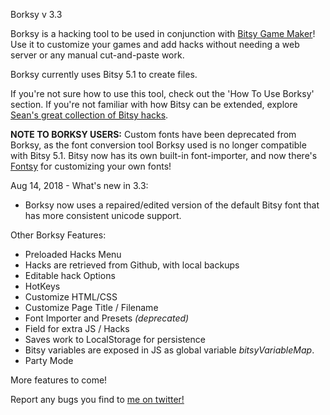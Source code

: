 Borksy v 3.3

Borksy is a hacking tool to be used in conjunction with [Bitsy Game Maker](https://ledoux.itch.io/bitsy)! Use it to customize your games and add hacks without needing a web server or any manual cut-and-paste work.

Borksy currently uses Bitsy 5.1 to create files.

If you're not sure how to use this tool, check out the 'How To Use Borksy' section. If you're not familiar with how Bitsy can be extended, explore [Sean's great collection of Bitsy hacks](https://github.com/seleb/bitsy-hacks/).

**NOTE TO BORKSY USERS:** Custom fonts have been deprecated from Borksy, as the font conversion tool Borksy used is no longer compatible with Bitsy 5.1. Bitsy now has its own built-in font-importer, and now there's [Fontsy](https://seansleblanc.itch.io/fontsy) for customizing your own fonts!

Aug 14, 2018 - What's new in 3.3:
* Borksy now uses a repaired/edited version of the default Bitsy font that has more consistent unicode support.

Other Borksy Features:
* Preloaded Hacks Menu
* Hacks are retrieved from Github, with local backups
* Editable hack Options
* HotKeys
* Customize HTML/CSS
* Customize Page Title / Filename
* Font Importer and Presets *(deprecated)*
* Field for extra JS / Hacks
* Saves work to LocalStorage for persistence
* Bitsy variables are exposed in JS as global variable *bitsyVariableMap*.
* Party Mode

More features to come!

Report any bugs you find to [me on twitter!](https://twitter.com/AYolland)
